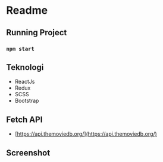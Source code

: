 # Readme

## Running Project

### `npm start`

## Teknologi

- ReactJs
- Redux
- SCSS
- Bootstrap

## Fetch API

- [https://api.themoviedb.org/](https://api.themoviedb.org/)

## Screenshot
